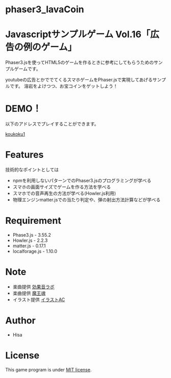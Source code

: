 # phaser3_lavaCoin
# Javascriptサンプルゲーム Vol.16「広告の例のゲーム」
 
Phaser3.jsを使ってHTML5のゲームを作るときに参考にしてもらうためのサンプルゲームです。

youtubeの広告とかででてくるスマホゲームをPhaser.jsで実現してあげるサンプルです。
溶岩をよけつつ、お宝コインをゲットしよう！

# DEMO！
 
以下のアドレスでプレイすることができます。

[koukoku1](https://tinycore-hisanori.github.io/phaser3_lavaCoin/)


# Features
 
技術的なポイントとしては

* npmを利用しないパターンでのPhaser3.jsのプログラミングが学べる
* スマホの画面サイズでゲームを作る方法を学べる
* スマホでの音声再生の方法が学べる(Howler.js利用)
* 物理エンジンmatter.jsでの当たり判定や、弾の射出方法計算などが学べる

# Requirement
 
* Phase3.js      - 3.55.2
* Howler.js      - 2.2.3
* matter.js      - 0.17.1
* localforage.js - 1.10.0
 
# Note

 * 楽曲提供 [効果音ラボ](https://soundeffect-lab.info/sound/anime/)
 * 楽曲提供 [魔王魂](https://maou.audio/)
 * イラスト提供 [イラストAC](https://www.ac-illust.com/)

 
# Author
 
* Hisa
 
# License
 
This game program is under [MIT license](https://en.wikipedia.org/wiki/MIT_License).
